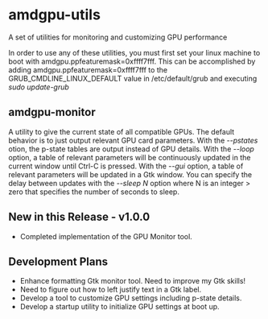 # amdgpu-utils
A set of utilities for monitoring and customizing GPU performance

In order to use any of these utilities, you must first set your linux machine 
to boot with amdgpu.ppfeaturemask=0xffff7fff.  This can be accomplished by adding
amdgpu.ppfeaturemask=0xffff7fff to the GRUB_CMDLINE_LINUX_DEFAULT value in 
/etc/default/grub and executing *sudo update-grub*

## amdgpu-monitor
A utility to give the current state of all compatible GPUs.  The default behavior
is to just output relevant GPU card parameters.  With the *--pstates* otion, the
p-state tables are output instead of GPU details. With the *--loop* option, a table
of relevant parameters will be continuously updated in the current window until
Ctrl-C is pressed.  With the *--gui* option, a table of relevant parameters will be
updated in a Gtk window.  You can specify the delay between updates with the
*--sleep N* option where N is an integer > zero that specifies the number of seconds
to sleep.

## New in this Release  -  v1.0.0
* Completed implementation of the GPU Monitor tool.

## Development Plans
* Enhance formatting Gtk monitor tool. Need to improve my Gtk skills!
* Need to figure out how to left justify text in a Gtk label.
* Develop a tool to customize GPU settings including p-state details.
* Develop a startup utility to initialize GPU settings at boot up.

